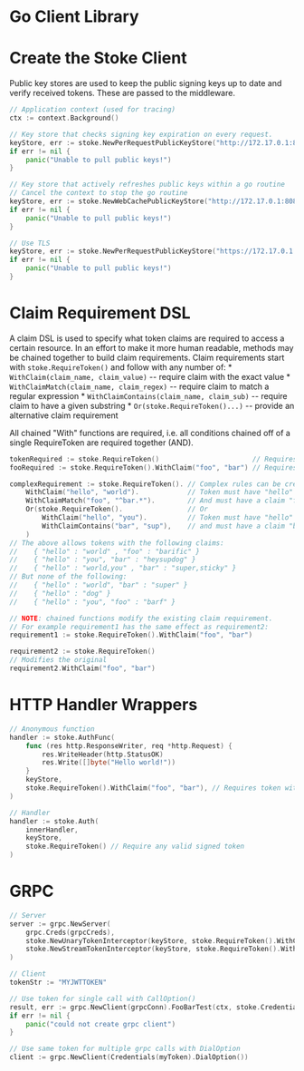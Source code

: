 # Go Client Library

# Create the Stoke Client

Public key stores are used to keep the public signing keys up to date and verify received tokens.
These are passed to the middleware.

```go
// Application context (used for tracing)
ctx := context.Background()

// Key store that checks signing key expiration on every request.
keyStore, err := stoke.NewPerRequestPublicKeyStore("http://172.17.0.1:8080", ctx)
if err != nil {
    panic("Unable to pull public keys!")
}

// Key store that actively refreshes public keys within a go routine
// Cancel the context to stop the go routine
keyStore, err := stoke.NewWebCachePublicKeyStore("http://172.17.0.1:8080", ctx)
if err != nil {
    panic("Unable to pull public keys!")
}

// Use TLS
keyStore, err := stoke.NewPerRequestPublicKeyStore("https://172.17.0.1:8080", ctx, stoke.ConfigureTLS("ca.crt"))
if err != nil {
    panic("Unable to pull public keys!")
}
```

# Claim Requirement DSL

A claim DSL is used to specify what token claims are required to access a certain resource.
In an effort to make it more human readable, methods may be chained together to build claim requirements.
Claim requirements start with `stoke.RequireToken()` and follow with any number of:
    * `WithClaim(claim_name, claim_value)` -- require claim with the exact value
    * `WithClaimMatch(claim_name, claim_regex)` -- require claim to match a regular expression
    * `WithClaimContains(claim_name, claim_sub)` -- require claim to have a given substring
    * `Or(stoke.RequireToken()...)` -- provide an alternative claim requirement

All chained "With" functions are required, i.e. all conditions chained off of a single RequireToken are required together (AND).

```go
tokenRequired := stoke.RequireToken()                       // Requires any valid signed token
fooRequired := stoke.RequireToken().WithClaim("foo", "bar") // Requires a valid signed token with the "foo" : "bar

complexRequirement := stoke.RequireToken(). // Complex rules can be created using chaining
    WithClaim("hello", "world").            // Token must have "hello" : "world"
    WithClaimMatch("foo", "^bar.*").        // And must have a claim "foo" that matches the regex "^bar.*"
    Or(stoke.RequireToken().                // Or
        WithClaim("hello", "you").          // Token must have "hello" : "you"
        WithClaimContains("bar", "sup"),    // and must have a claim "bar" that contains the letters "sup"
    )
// The above allows tokens with the following claims:
//    { "hello" : "world" , "foo" : "barific" }
//    { "hello" : "you", "bar" : "heysupdog" }
//    { "hello" : "world,you" , "bar" : "super,sticky" }
// But none of the following:
//    { "hello" : "world", "bar" : "super" }
//    { "hello" : "dog" }
//    { "hello" : "you", "foo" : "barf" }

// NOTE: chained functions modify the existing claim requirement.
// For example requirement1 has the same effect as requirement2:
requirement1 := stoke.RequireToken().WithClaim("foo", "bar")

requirement2 := stoke.RequireToken()
// Modifies the original
requirement2.WithClaim("foo", "bar")

```

# HTTP Handler Wrappers

```go
// Anonymous function
handler := stoke.AuthFunc(
    func (res http.ResponseWriter, req *http.Request) {
		res.WriteHeader(http.StatusOK)
		res.Write([]byte("Hello world!"))
    }
    keyStore,
    stoke.RequireToken().WithClaim("foo", "bar"), // Requires token with a claim "foo":"bar"
)

// Handler
handler := stoke.Auth(
    innerHandler,
    keyStore,
    stoke.RequireToken() // Require any valid signed token
)
```


# GRPC

```go
// Server
server := grpc.NewServer(
	grpc.Creds(grpcCreds),
	stoke.NewUnaryTokenInterceptor(keyStore, stoke.RequireToken().WithClaim("un", "y")).Opt(),  // Intercept all unary endpoints and require "un" : "y"
	stoke.NewStreamTokenInterceptor(keyStore, stoke.RequireToken().WithClaim("st", "y")).Opt(), // Intercept all streaming endpoint and require "st" : "y"
)

// Client
tokenStr := "MYJWTTOKEN"

// Use token for single call with CallOption()
result, err := grpc.NewClient(grpcConn).FooBarTest(ctx, stoke.Credentials().Token(tokenStr).CallOption())
if err != nil {
    panic("could not create grpc client")
}

// Use same token for multiple grpc calls with DialOption
client := grpc.NewClient(Credentials(myToken).DialOption())
```
